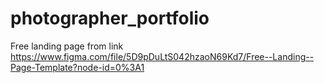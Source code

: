 # photographer_portfolio
Free landing page from link https://www.figma.com/file/5D9pDuLtS042hzaoN69Kd7/Free--Landing--Page-Template?node-id=0%3A1
